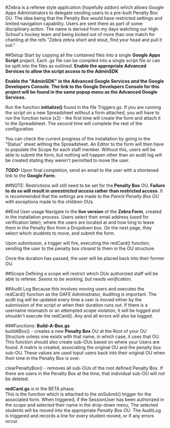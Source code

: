 #Zebra
is a referee style application (hopefully addon) which allows Google Apps Administrators to delegate sending users to a pre-built Penalty Box OU.  The idea being that the Penalty Box would have restricted settings and limited navigation capability.  Users are sent there as part of some disciplinary action.  The name is derived from my days watching our High School's hockey team and being kicked out of more than one match for chanting at the refs "Zebra zebra short and stout, find your head and pull it out."

##Setup
Start by copying all the contained files into a single **Google Apps Script** project.  Each .gs file can be compiled into a single script file or can be split into the files as outlined.  **Enable the appropriate __Advanced Services__ to allow the script access to the AdminSDK**

**Enable the "AdminSDK" in the Advanced Google Services <i>and</i> the Google Developers Console.  The link to the Google Developers Console for this project will be found in the same popup menu as the Advanced Google Services.**

Run the function **initialize()** found in the file Triggers.gs.  If you are running the script on a new Spreadsheet without a form attached, you will have to run the function twice (x2) - the first time will create the form and attach it to the Spreadsheet.  The second time will complete the rest of the configuration.

You can check the current progress of the installation by going to the "Status" sheet withing the Spreadsheet.  An Editor to the form will then have to populate the Scope for each staff member.  Without this, users will be able to submit the form, but nothing will happen other than an audit log will be created stating they weren't permitted to move the user. 

***TODO:*** Upon final completion, send an email to the user with a shortened link to the **Google Form**.

##NOTE:
Restrictions will still need to be set for the <b>Penalty Box</b> OU.  **Failure to do so will result in _unrestricted access_ rather than restricted access**. It is recommended that the settings are made to the *Parent Penalty Box OU* with exceptions made to the children OUs.

##End User usage
Navigate to the __live version__ of the **Zebra Form**, created in the installation process.  Users select their email address (used for verification later), where the users are located at and how long to leave them in the Penalty Box from a Dropdown box.  On the next page, they select which students to move, and submit the form.

Upon submission, a trigger will fire, executing the redCard() function, sending the user to the penalty box closest to them in the OU structure.

Once the duration has passed, the user will be placed back into their former OU.

##Scope
Defining a scope will restrict which OUs authorized staff will be able to referee.  *Seems to be working, but needs verification*.

##Audit Log
Because this involves moving users and executes the redCard() function as the GAFE Administrator, Auditing is important.  The audit log will be updated every time a user is moved either by the submission of the script or when their duration runs out.  If there is a username mismatch or an attempted scope violation, it will be logged and shouldn't execute the redCard(). Any and all errors will also be logged.

###Functions:
**Build-A-Box.gs**<br>
buildABox() - creates a new <b>Penalty Box</b> OU at the Root of your OU Structure unless one exists with that name, in which case, it uses that OU.  This function should also create sub-OUs based on where your Users are found.  A matrix is created, associating the original OU and the penalty box sub-OU. These values are used toput users back into their original OU when their time in the Penalty Box is over.

clearPenaltyBox() - removes all sub-OUs of the root defined Penalty Box.  If there are users in the Penalty Box at the time, that individual sub-OU will not be deleted.

**redCard.gs** is in the BETA phase.<br>
This is the function which is attached to the onSubmit() trigger for the associated form.  When triggered, if the SessionUser has been authorized in the *scope* and selected their name in the drop-down menu, The selected students will be moved into the appropriate *Penalty Box OU*.  The AuditLog is triggered and records a line for every student moved, or if any errors occur.

